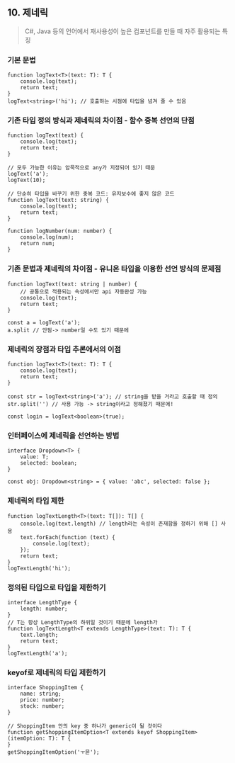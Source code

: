 ## 10. 제네릭

> C#, Java 등의 언어에서 재사용성이 높은 컴포넌트를 만들 때 자주 활용되는 특징

### 기본 문법

```tsx
function logText<T>(text: T): T {
	console.log(text);
	return text;
}
logText<string>('hi'); // 호출하는 시점에 타입을 넘겨 줄 수 있음
```

### 기존 타입 정의 방식과 제네릭의 차이점 - 함수 중복 선언의 단점

```tsx
function logText(text) {
	console.log(text);
	return text;
}

// 모두 가능한 이유는 암묵적으로 any가 지정되어 있기 때문
logText('a');
logText(10);

// 단순히 타입을 바꾸기 위한 중복 코드: 유지보수에 좋지 않은 코드
function logText(text: string) {
	console.log(text);
	return text;
}

function logNumber(num: number) {
	console.log(num);
	return num;
}
```

### 기존 문법과 제네릭의 차이점 - 유니온 타입을 이용한 선언 방식의 문제점

```tsx
function logText(text: string | number) {
	// 공통으로 적용되는 속성에서만 api 자동완성 가능
	console.log(text);
	return text;
}

const a = logText('a');
a.split // 안됨-> number일 수도 있기 때문에
```

### 제네릭의 장점과 타입 추론에서의 이점

```tsx
function logText<T>(text: T): T {
	console.log(text);
	return text;
}

const str = logText<string>('a'); // string을 받을 거라고 호출할 때 정의
str.split('') // 사용 가능 -> string이라고 정해졌기 때문에!

const login = logText<boolean>(true);
```

### 인터페이스에 제네릭을 선언하는 방법

```tsx
interface Dropdown<T> {
	value: T;
	selected: boolean;
}

const obj: Dropdown<string> = { value: 'abc', selected: false };
```

### 제네릭의 타입 제한

```tsx
function logTextLength<T>(text: T[]): T[] {
	console.log(text.length) // length라는 속성이 존재함을 정하기 위해 [] 사용
	text.forEach(function (text) {
		console.log(text);
	});
	return text;
}
logTextLength('hi');
```

### 정의된 타입으로 타입을 제한하기

```tsx
interface LengthType {
	length: number;
}
// T는 항상 LengthType의 하위일 것이기 때문에 length가
function logTextLength<T extends LengthType>(text: T): T {
	text.length;
	return text;
}
logTextLength('a');
```

### keyof로 제네릭의 타입 제한하기

```tsx
interface ShoppingItem {
	name: string;
	price: number;
	stock: number;
}

// ShoppingItem 안의 key 중 하나가 generic이 될 것이다
function getShoppingItemOption<T extends keyof ShoppingItem>(itemOption: T): T {
}
getShoppingItemOption('ㅜ믇');
```